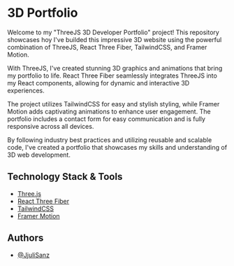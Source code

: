 
# 3D Portfolio

Welcome to my "ThreeJS 3D Developer Portfolio" project! This repository showcases hoy I've builded this impressive 3D website using the powerful combination of ThreeJS, React Three Fiber, TailwindCSS, and Framer Motion.

With ThreeJS, I've created stunning 3D graphics and animations that bring my portfolio to life. React Three Fiber seamlessly integrates ThreeJS into my React components, allowing for dynamic and interactive 3D experiences.

The project utilizes TailwindCSS for easy and stylish styling, while Framer Motion adds captivating animations to enhance user engagement. The portfolio includes a contact form for easy communication and is fully responsive across all devices.

By following industry best practices and utilizing reusable and scalable code, I've created a portfolio that showcases my skills and understanding of 3D web development.


## Technology Stack & Tools

 - [Three.js](https://threejs.org)
 - [React Three Fiber](https://docs.pmnd.rs/react-three-fiber/getting-started/introduction)
 - [TailwindCSS](https://tailwindcss.com)
 - [Framer Motion](https://www.framer.com/motion/)


## Authors

- [@JjuliSanz ](https://github.com/JjuliSanz)

